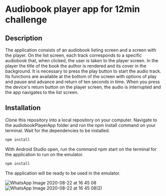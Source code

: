 # Audiobook player app for 12min challenge

## Description

The application consists of an audiobook listing screen and a screen with the player.
On the list screen, each track corresponds to a specific audiobook that, when clicked, the user is taken to the player screen.
In the player the title of the book the author is rendered and its cover in the background.
It is necessary to press the play button to start the audio track.
Its functions are available at the bottom of the screen with options of play and pause and advance and return of ten seconds in time.
When you press the device's return button on the player screen, the audio is interrupted and the app navigates to the list screen.


## Installation

Clone this repository into a local repository on your computer.
Navigate to the audiobookPlayerApp folder and run the npm install command on your terminal.
Wait for the dependencies to be installed.

```bash
npm install
```

With Android Studio open, run the command npm start on the terminal for the application to run on the emulator.

```bash
npm install
```

The application will be ready to be used in the emulator.



![WhatsApp Image 2020-08-22 at 16 45 08](https://user-images.githubusercontent.com/60718041/90964595-5cb8d380-e498-11ea-90d4-d7a9b1a9f840.jpeg) 
![WhatsApp Image 2020-08-22 at 16 45 08(2)](https://user-images.githubusercontent.com/60718041/90964688-3e070c80-e499-11ea-81f8-2cba67fef73c.jpeg)



